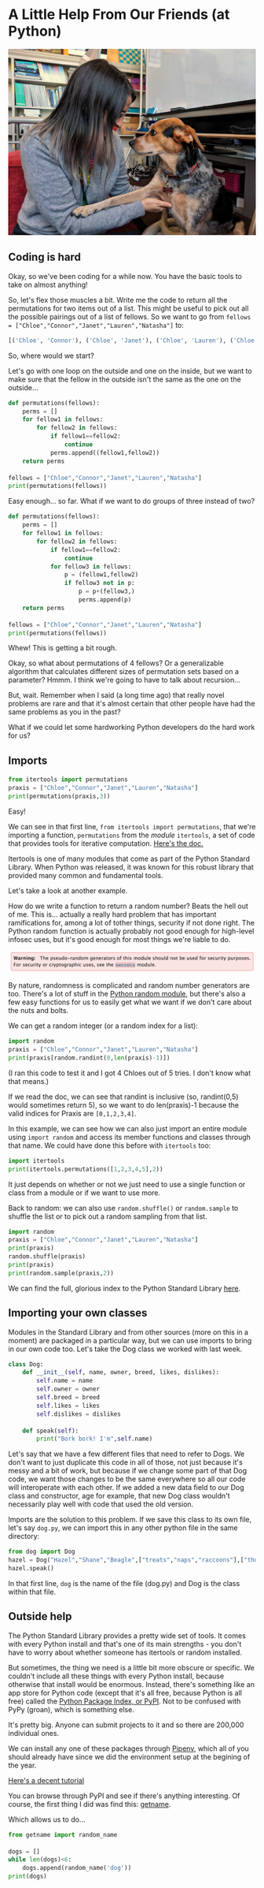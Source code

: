 # A Little Help From Our Friends (at Python)

![hazel](assets/hazel_pet.jpg)

## Coding is hard

Okay, so we've been coding for a while now. You have the basic tools to take on almost anything!

So, let's flex those muscles a bit. Write me the code to return all the permutations for two items out of a list. This might be useful to pick out all the possible pairings out of a list of fellows. So we want to go from `fellows = ["Chloe","Connor","Janet","Lauren","Natasha"]` to:

```python
[('Chloe', 'Connor'), ('Chloe', 'Janet'), ('Chloe', 'Lauren'), ('Chloe', 'Natasha'), ('Connor', 'Chloe'), ('Connor', 'Janet'), ('Connor', 'Lauren'), ('Connor', 'Natasha'), ('Janet', 'Chloe'), ('Janet', 'Connor'), ('Janet', 'Lauren'), ('Janet', 'Natasha'), ('Lauren', 'Chloe'), ('Lauren', 'Connor'), ('Lauren', 'Janet'), ('Lauren', 'Natasha'), ('Natasha', 'Chloe'), ('Natasha', 'Connor'), ('Natasha', 'Janet'), ('Natasha', 'Lauren')]
```

So, where would we start?

Let's go with one loop on the outside and one on the inside, but we want to make sure that the fellow in the outside isn't the same as the one on the outside...

```python
def permutations(fellows):
    perms = []
    for fellow1 in fellows:
        for fellow2 in fellows:
            if fellow1==fellow2:
                continue
            perms.append((fellow1,fellow2))
    return perms

fellows = ["Chloe","Connor","Janet","Lauren","Natasha"]
print(permutations(fellows))
```

Easy enough... so far. What if we want to do groups of three instead of two?

```python
def permutations(fellows):
    perms = []
    for fellow1 in fellows:
        for fellow2 in fellows:
            if fellow1==fellow2:
                continue
            for fellow3 in fellows:
                p = (fellow1,fellow2)
                if fellow3 not in p:
                    p = p+(fellow3,)
                    perms.append(p)
    return perms

fellows = ["Chloe","Connor","Janet","Lauren","Natasha"]
print(permutations(fellows))
```

Whew! This is getting a bit rough.

Okay, so what about permutations of 4 fellows? Or a generalizable algorithm that calculates different sizes of permutation sets based on a parameter? Hmmm. I think we're going to have to talk about recursion...

But, wait. Remember when I said (a long time ago) that really novel problems are rare and that it's almost certain that other people have had the same problems as you in the past?

What if we could let some hardworking Python developers do the hard work for us? 

## Imports

```python
from itertools import permutations
praxis = ["Chloe","Connor","Janet","Lauren","Natasha"]
print(permutations(praxis,3))
```

Easy!

We can see in that first line, `from itertools import permutations`, that we're importing a function, `permutations` from the *module* `itertools`, a set of code that provides tools for iterative computation. [Here's the doc.](https://docs.python.org/3/library/itertools.html)

Itertools is one of many modules that come as part of the Python Standard Library. When Python was released, it was known for this robust library that provided many common and fundamental tools.

Let's take a look at another example.

How do we write a function to return a random number? Beats the hell out of me. This is... actually a really hard problem that has important ramifications for, among a lot of tother things, security if not done right. The Python random function is actually probably not good enough for high-level infosec uses, but it's good enough for most things we're liable to do.

![python security warning](assets/security.png)

By nature, randomness is complicated and random number generators are too. There's a lot of stuff in the [Python random module](https://docs.python.org/3/library/random.html), but there's also a few easy functions for us to easily get what we want if we don't care about the nuts and bolts.

We can get a random integer (or a random index for a list):

```python
import random
praxis = ["Chloe","Connor","Janet","Lauren","Natasha"]
print(praxis[random.randint(0,len(praxis)-1)])
```

(I ran this code to test it and I got 4 Chloes out of 5 tries. I don't know what that means.)

If we read the doc, we can see that randint is inclusive (so, randint(0,5) would sometimes return 5), so we want to do len(praxis)-1 because the valid indices for Praxis are `[0,1,2,3,4]`.

In this example, we can see how we can also just import an entire module using `import random` and access its member functions and classes through that name. We could have done this before with `itertools` too:

```python
import itertools
print(itertools.permutations([1,2,3,4,5],2))
```

It just depends on whether or not we just need to use a single function or class from a module or if we want to use more.

Back to random: we can also use `random.shuffle()` or `random.sample` to shuffle the list or to pick out a random sampling from that list.

```python
import random
praxis = ["Chloe","Connor","Janet","Lauren","Natasha"]
print(praxis)
random.shuffle(praxis)
print(praxis)
print(random.sample(praxis,2))
```

We can find the full, glorious index to the Python Standard Library [here](https://docs.python.org/3/library/).


## Importing your own classes

Modules in the Standard Library and from other sources (more on this in a moment) are packaged in a particular way, but we can use imports to bring in our own code too. Let's take the Dog class we worked with last week.

```python
class Dog:
    def __init__(self, name, owner, breed, likes, dislikes):
        self.name = name
        self.owner = owner
        self.breed = breed
        self.likes = likes
        self.dislikes = dislikes
    
    def speak(self):
        print("Bork bork! I'm",self.name)
```

Let's say that we have a few different files that need to refer to Dogs. We don't want to just duplicate this code in all of those, not just because it's messy and a bit of work, but because if we change some part of that Dog code, we want those changes to be the same everywhere so all our code will interoperate with each other. If we added a new data field to our Dog class and constructor, age for example, that new Dog class wouldn't necessarily play well with code that used the old version.

Imports are the solution to this problem. If we save this class to its own file, let's say `dog.py`, we can import this in any other python file in the same directory:

```python
from dog import Dog
hazel = Dog("Hazel","Shane","Beagle",["treats","naps","raccoons"],["thunder"])
hazel.speak()
```

In that first line, `dog` is the name of the file (dog.py) and Dog is the class within that file.


## Outside help

The Python Standard Library provides a pretty wide set of tools. It comes with every Python install and that's one of its main strengths - you don't have to worry about whether someone has itertools or random installed.

But sometimes, the thing we need is a little bit more obscure or specific. We couldn't include all these things with every Python install, because otherwise that install would be enormous. Instead, there's something like an app store for Python code (except that it's all free, because Python is all free) called the [Python Package Index, or PyPI](https://pypi.org/). Not to be confused with PyPy (groan), which is something else.

It's pretty big. Anyone can submit projects to it and so there are 200,000 individual ones.

We can install any one of these packages through [Pipenv](https://pipenv-fork.readthedocs.io/en/latest/), which all of you should already have since we did the environment setup at the begining of the year.

[Here's a decent tutorial](https://thoughtbot.com/blog/how-to-manage-your-python-projects-with-pipenv)

You can browse through PyPI and see if there's anything interesting. Of course, the first thing I did was find this: [getname](https://pypi.org/project/getname/).

Which allows us to do...

```python
from getname import random_name

dogs = []
while len(dogs)<6:
    dogs.append(random_name('dog'))
print(dogs)
```
